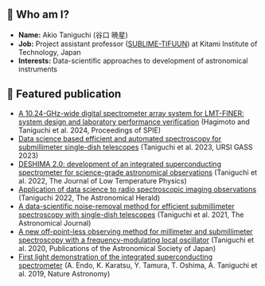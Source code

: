 ## :penguin: Who am I?

- **Name:** Akio Taniguchi (谷口 暁星)
- **Job:** Project assistant professor ([SUBLIME-TIFUUN](https://sites.google.com/view/sublime-tifuun/)) at Kitami Institute of Technology, Japan
- **Interests:** Data-scientific approaches to development of astronomical instruments

## :mag_right: Featured publication

- [A 10.24-GHz-wide digital spectrometer array system for LMT-FINER: system design and laboratory performance verification](https://doi.org/10.1117/12.3018296) (Hagimoto and Taniguchi et al. 2024, Proceedings of SPIE)
- [Data science based efficient and automated spectroscopy for submillimeter single-dish telescopes](https://doi.org/10.23919/URSIGASS57860.2023.10265475) (Taniguchi et al. 2023, URSI GASS 2023)
- [DESHIMA 2.0: development of an integrated superconducting spectrometer for science-grade astronomical observations](https://doi.org/10.1007/s10909-022-02888-5) (Taniguchi et al. 2022, The Journal of Low Temperature Physics)
- [Application of data science to radio spectroscopic imaging observations](https://www.asj.or.jp/jp/activities/geppou/item/115-7_438.pdf) (Taniguchi 2022, The Astronomical Herald)
- [A data-scientific noise-removal method for efficient submillimeter spectroscopy with single-dish telescopes](https://doi.org/10.3847/1538-3881/ac11f7) (Taniguchi et al. 2021, The Astronomical Journal)
- [A new off-point-less observing method for millimeter and submillimeter spectroscopy with a frequency-modulating local oscillator](https://doi.org/10.1093/pasj/psz121) (Taniguchi et al. 2020, Publications of the Astronomical Society of Japan)
- [First light demonstration of the integrated superconducting spectrometer](https://doi.org/10.1038/s41550-019-0850-8) (A. Endo, K. Karatsu, Y. Tamura, T. Oshima, A. Taniguchi et al. 2019, Nature Astronomy)
